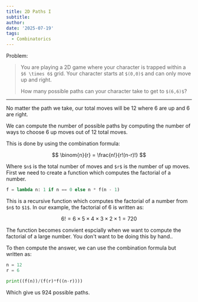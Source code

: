 ```yaml
---
title: 2D Paths I
subtitle: 
author: 
date: '2025-07-19'
tags:
  - Combinatorics
---
```



Problem:

> You are playing a 2D game where your character is trapped within a `$6 \times 6$` grid. Your character starts at `$(0,0)$` and can only move up and right. 
>
>How many possible paths can your character take to get to `$(6,6)$`?

---

No matter the path we take, our total moves will be 12 where 6 are up and 6 are right.

We can compute the number of possible paths by computing the number of ways to choose 6 up moves out of 12 total moves. 

This is done by using the combination formula:

$$
\binom{n}{r} = \frac{n!}{r!(n-r)!}
$$

Where `$n$` is the total number of moves and `$r$` is the number of up moves. First we need to create a function which computes the factorial of a number.

```python
f = lambda n: 1 if n == 0 else n * f(n - 1)
```

This is a recursive function which computes the factorial of a number from `$n$` to `$1$`. In our example, the factorial of 6 is written as:

$$
6! = 6 \times 5 \times 4 \times 3 \times 2 \times 1 = 720
$$

The function becomes convient espcially when we want to compute the factorial of a large number. You don't want to be doing this by hand..

To then compute the answer, we can use the combination formula but written as:

```python
n = 12
r = 6

print((f(n))/(f(r)*f((n-r))))
```

Which give us 924 possible paths.